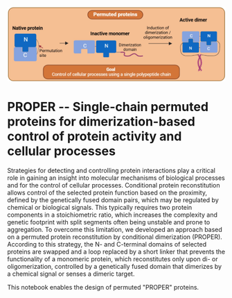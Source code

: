 ![proper_image](proper-logo.jpg)

# PROPER -- Single-chain permuted proteins for dimerization-based control of protein activity and cellular processes

Strategies for detecting and controlling protein interactions play a critical role in gaining an insight into molecular mechanisms of biological processes and for the control of cellular processes. Conditional protein reconstitution allows control of the selected protein function based on the proximity, defined by the genetically fused domain pairs, which may be regulated by chemical or biological signals. This typically requires two protein components in a stoichiometric ratio, which increases the complexity and genetic footprint with split segments often being unstable and prone to aggregation. To overcome this limitation, we developed an approach based on a permuted protein reconstitution by conditional dimerization (PROPER). According to this strategy, the N- and C-terminal domains of selected proteins are swapped and a loop replaced by a short linker that prevents the functionality of a monomeric protein, which reconstitutes only upon di- or oligomerization, controlled by a genetically fused domain that dimerizes by a chemical signal or senses a dimeric target. 

This notebook enables the design of permuted "PROPER" proteins.